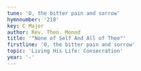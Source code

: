 ```yaml
---
tune: 'O, the bitter pain and sorrow'
hymnnumber: '218'
key: C Major
author: Rev. Theo. Monod
title: '"None of Self And All of Thee"'
firstline: 'O, the bitter pain and sorrow'
topic: 'Living His Life: Consecration'
year: '-'
---
```

